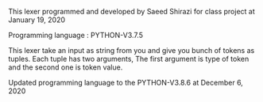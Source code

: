 This lexer programmed and developed by Saeed Shirazi for class project at January 19, 2020

Programming language : PYTHON-V3.7.5

This lexer take an input as string from you and give you bunch of tokens as tuples. Each tuple has two arguments, The first argument is type of token and the second one is token value.

Updated programming language to the PYTHON-V3.8.6 at December 6, 2020